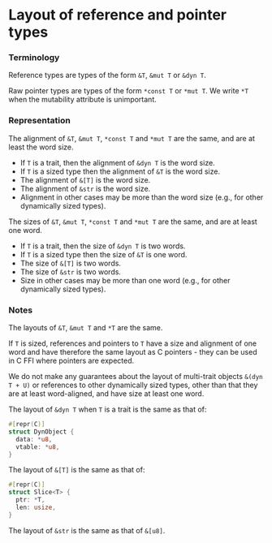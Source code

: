 # Layout of reference and pointer types

### Terminology

Reference types are types of the form `&T`, `&mut T` or `&dyn T`.

Raw pointer types are types of the form `*const T` or `*mut T`.
We write `*T` when the mutability attribute is unimportant.

### Representation

The alignment of `&T`, `&mut T`, `*const T` and `*mut T` are the same,
and are at least the word size.

* If `T` is a trait, then the alignment of `&dyn T` is the word size.
* If `T` is a sized type then the alignment of `&T` is the word size.
* The alignment of `&[T]` is the word size.
* The alignment of `&str` is the word size.
* Alignment in other cases may be more than the word size (e.g., for other dynamically sized types).

The sizes of `&T`, `&mut T`, `*const T` and `*mut T` are the same,
and are at least one word.

* If `T` is a trait, then the size of `&dyn T` is two words.
* If `T` is a sized type then the size of `&T` is one word.
* The size of `&[T]` is two words.
* The size of `&str` is two words.
* Size in other cases may be more than one word (e.g., for other dynamically sized types).

### Notes

The layouts of `&T`, `&mut T` and `*T` are the same.

If `T` is sized, references and pointers to `T` have a size and alignment of one
word and have therefore the same layout as C pointers - they can be used in C FFI
where pointers are expected.

We do not make any guarantees about the layout of
multi-trait objects `&(dyn T + U)` or references to other dynamically sized types,
other than that they are at least word-aligned, and have size at least one word.

The layout of `&dyn T` when `T` is a trait is the same as that of:
```rust
#[repr(C)]
struct DynObject {
  data: *u8,
  vtable: *u8,
}
```

The layout of `&[T]` is the same as that of:
```rust
#[repr(C)]
struct Slice<T> {
  ptr: *T,
  len: usize,
}
```

The layout of `&str` is the same as that of `&[u8]`.
